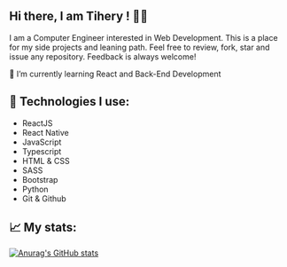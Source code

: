 ## Hi there, I am Tihery ! 🖖🏼


I am a Computer Engineer interested in Web Development. This is a place for my side projects and leaning path. Feel free to review, fork, star and issue any repository. Feedback is always welcome!

🌱 I’m currently learning React and Back-End Development

## 🚀 Technologies I use:
- ReactJS
- React Native
- JavaScript
- Typescript
- HTML & CSS
- SASS
- Bootstrap
- Python
- Git & Github

## 📈 My stats:
[![Anurag's GitHub stats](https://github-readme-stats.vercel.app/api?username=tiheryv)](https://github.com/anuraghazra/github-readme-stats)

